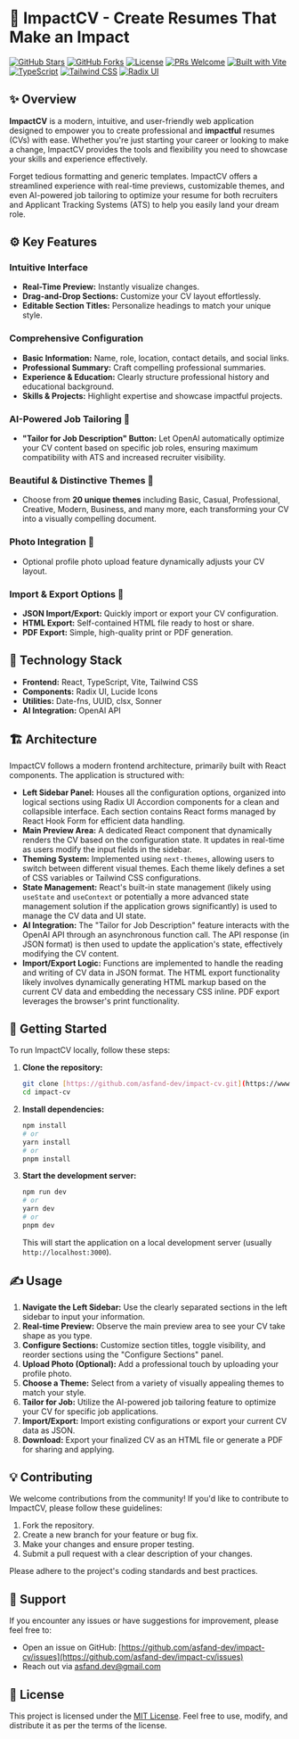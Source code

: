 # 🚀 ImpactCV - Create Resumes That Make an Impact

[![GitHub Stars](https://img.shields.io/github/stars/asfand-dev/impact-cv?style=social)](https://github.com/asfand-dev/impact-cv)
[![GitHub Forks](https://img.shields.io/github/forks/asfand-dev/impact-cv?style=social)](https://github.com/asfand-dev/impact-cv)
[![License](https://img.shields.io/github/license/asfand-dev/impact-cv)](LICENSE)
[![PRs Welcome](https://img.shields.io/badge/PRs-Welcome-brightgreen.svg)](https://github.com/asfand-dev/impact-cv/pulls)
[![Built with Vite](https://img.shields.io/badge/Built%20with-Vite-blueviolet)](https://vitejs.dev/)
[![TypeScript](https://img.shields.io/badge/TypeScript-%23007ACC.svg?style=flat&logo=typescript&logoColor=white)](https://www.typescriptlang.org/)
[![Tailwind CSS](https://img.shields.io/badge/Tailwind_CSS-%2338B2AC.svg?style=flat&logo=tailwind-css&logoColor=white)](https://tailwindcss.com/)
[![Radix UI](https://img.shields.io/badge/Radix_UI-%23161618.svg?style=flat&logoColor=%23fff)](https://www.radix-ui.com/)

## ✨ Overview

**ImpactCV** is a modern, intuitive, and user-friendly web application designed to empower you to create professional and **impactful** resumes (CVs) with ease. Whether you're just starting your career or looking to make a change, ImpactCV provides the tools and flexibility you need to showcase your skills and experience effectively.

Forget tedious formatting and generic templates. ImpactCV offers a streamlined experience with real-time previews, customizable themes, and even AI-powered job tailoring to optimize your resume for both recruiters and Applicant Tracking Systems (ATS) to help you easily land your dream role.

## ⚙️ Key Features

### Intuitive Interface

-   **Real-Time Preview:** Instantly visualize changes.
-   **Drag-and-Drop Sections:** Customize your CV layout effortlessly.
-   **Editable Section Titles:** Personalize headings to match your unique style.

### Comprehensive Configuration

-   **Basic Information:** Name, role, location, contact details, and social links.
-   **Professional Summary:** Craft compelling professional summaries.
-   **Experience & Education:** Clearly structure professional history and educational background.
-   **Skills & Projects:** Highlight expertise and showcase impactful projects.

### AI-Powered Job Tailoring 🤖

-   **"Tailor for Job Description" Button:** Let OpenAI automatically optimize your CV content based on specific job roles, ensuring maximum compatibility with ATS and increased recruiter visibility.

### Beautiful & Distinctive Themes 🎨

-   Choose from **20 unique themes** including Basic, Casual, Professional, Creative, Modern, Business, and many more, each transforming your CV into a visually compelling document.

### Photo Integration 📸

-   Optional profile photo upload feature dynamically adjusts your CV layout.

### Import & Export Options 📁

-   **JSON Import/Export:** Quickly import or export your CV configuration.
-   **HTML Export:** Self-contained HTML file ready to host or share.
-   **PDF Export:** Simple, high-quality print or PDF generation.

## 🚀 Technology Stack

-   **Frontend:** React, TypeScript, Vite, Tailwind CSS
-   **Components:** Radix UI, Lucide Icons
-   **Utilities:** Date-fns, UUID, clsx, Sonner
-   **AI Integration:** OpenAI API

## 🏗️ Architecture

ImpactCV follows a modern frontend architecture, primarily built with React components. The application is structured with:

* **Left Sidebar Panel:** Houses all the configuration options, organized into logical sections using Radix UI Accordion components for a clean and collapsible interface. Each section contains React forms managed by React Hook Form for efficient data handling.
* **Main Preview Area:** A dedicated React component that dynamically renders the CV based on the configuration state. It updates in real-time as users modify the input fields in the sidebar.
* **Theming System:** Implemented using `next-themes`, allowing users to switch between different visual themes. Each theme likely defines a set of CSS variables or Tailwind CSS configurations.
* **State Management:** React's built-in state management (likely using `useState` and `useContext` or potentially a more advanced state management solution if the application grows significantly) is used to manage the CV data and UI state.
* **AI Integration:** The "Tailor for Job Description" feature interacts with the OpenAI API through an asynchronous function call. The API response (in JSON format) is then used to update the application's state, effectively modifying the CV content.
* **Import/Export Logic:** Functions are implemented to handle the reading and writing of CV data in JSON format. The HTML export functionality likely involves dynamically generating HTML markup based on the current CV data and embedding the necessary CSS inline. PDF export leverages the browser's print functionality.

## 🚀 Getting Started

To run ImpactCV locally, follow these steps:

1.  **Clone the repository:**
    ```bash
    git clone [https://github.com/asfand-dev/impact-cv.git](https://www.google.com/search?q=https://github.com/asfand-dev/impact-cv.git)
    cd impact-cv
    ```

2.  **Install dependencies:**
    ```bash
    npm install
    # or
    yarn install
    # or
    pnpm install
    ```

3.  **Start the development server:**
    ```bash
    npm run dev
    # or
    yarn dev
    # or
    pnpm dev
    ```

    This will start the application on a local development server (usually `http://localhost:3000`).

## ✍️ Usage

1.  **Navigate the Left Sidebar:** Use the clearly separated sections in the left sidebar to input your information.
2.  **Real-time Preview:** Observe the main preview area to see your CV take shape as you type.
3.  **Configure Sections:** Customize section titles, toggle visibility, and reorder sections using the "Configure Sections" panel.
4.  **Upload Photo (Optional):** Add a professional touch by uploading your profile photo.
5.  **Choose a Theme:** Select from a variety of visually appealing themes to match your style.
6.  **Tailor for Job:** Utilize the AI-powered job tailoring feature to optimize your CV for specific job applications.
7.  **Import/Export:** Import existing configurations or export your current CV data as JSON.
8.  **Download:** Export your finalized CV as an HTML file or generate a PDF for sharing and applying.

## 💡 Contributing

We welcome contributions from the community! If you'd like to contribute to ImpactCV, please follow these guidelines:

1.  Fork the repository.
2.  Create a new branch for your feature or bug fix.
3.  Make your changes and ensure proper testing.
4.  Submit a pull request with a clear description of your changes.

Please adhere to the project's coding standards and best practices.

## 💬 Support

If you encounter any issues or have suggestions for improvement, please feel free to:

* Open an issue on GitHub: [https://github.com/asfand-dev/impact-cv/issues](https://github.com/asfand-dev/impact-cv/issues)
* Reach out via asfand.dev@gmail.com

## 📄 License

This project is licensed under the [MIT License](LICENSE). Feel free to use, modify, and distribute it as per the terms of the license.

